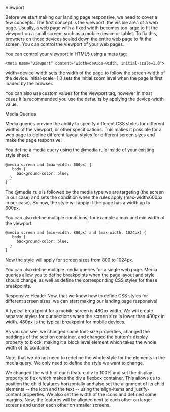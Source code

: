 Viewport


Before we start making our landing page responsive, we need to cover a few concepts.
The first concept is the viewport: the visible area of a web page.
Usually, a web page with a fixed width becomes too large to fit the viewport on a small screen, such as a mobile device or tablet. To fix this, browsers on those devices scaled down the entire web page to fit the screen.
You can control the viewport of your web pages.

You can control your viewport in HTML5 using a meta tag:
```
<meta name="viewport" content="width=device-width, initial-scale=1.0">  
```

width=device-width sets the width of the page to follow the screen-width of the device.
initial-scale=1.0 sets the initial zoom level when the page is first loaded by the browser.

You can also use custom values for the viewport tag, however in most cases it is recommended you use the defaults by applying the device-width value.

Media Queries


Media queries provide the ability to specify different CSS styles for different widths of the viewport, or other specifications.
This makes it possible for a web page to define different layout styles for different screen sizes and make the page responsive!

You define a media query using the @media rule inside of your existing style sheet:

```
@media screen and (max-width: 600px) {
   body {
     background-color: blue;
  }
}
```
The @media rule is followed by the media type we are targeting (the screen in our case) and sets the condition when the rules apply (max-width:600px in our case).
So now, the style will apply if the page has a width up to 600px.

You can also define multiple conditions, for example a max and min width of the viewport:
```
@media screen and (min-width: 800px) and (max-width: 1024px) {
   body {
     background-color: blue;
  }
} 
```
Now the style will apply for screen sizes from 800 to 1024px.

You can also define multiple media queries for a single web page.
Media queries allow you to define breakpoints when the page layout and style should change, as well as define the corresponding CSS styles for these breakpoints.

Responsive Header
Now, that we know how to define CSS styles for different screen sizes, we can start making our landing page responsive!

A typical breakpoint for a mobile screen is 480px width.
We will create separate styles for our sections when the screen size is lower than 480px in width.
480px is the typical breakpoint for mobile devices.

As you can see, we changed some font-size properties, changed the paddings of the section container, and changed the button's display property to block, making it a block level element which takes the whole width of its container.

Note, that we do not need to redefine the whole style for the elements in the media query. We only need to define the style we want to change.

We changed the width of each feature div to 100% and set the display property to flex which makes the div a flexbox container. This allows us to position the child features horizontally and also set the alignment of its child elements -- the icon and the text -- using the align-items and justify-content properties.
We also set the width of the icons and defined some margins.
Now, the features will be aligned next to each other on larger screens and under each other on smaller screens.
